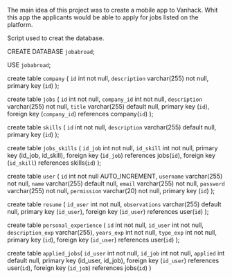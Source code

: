The main idea of this project was to create a mobile app to Vanhack.
Whit this app the applicants would be able to apply for jobs listed on the platform.



Script used to creat the database.

CREATE DATABASE `jobabroad`;

USE `jobabroad`;

create table `company` (
	`id` int not null,
    `description` varchar(255) not null,
    primary key (`id`)
);

create table `jobs` (
	`id` int not null,
    `company_id` int not null,
    `description` varchar(255) not null,
    `title` varchar(255) default null,
    primary key (`id`),
    foreign key (`company_id`) references company(`id`)
);

create table `skills` (
	`id` int not null,
    `description` varchar(255) default null,
    primary key (`id`)
);

create table `jobs_skills` (
	`id_job` int not null,
    `id_skill` int not null,
    primary key (id_job, id_skill),
    foreign key (`id_job`) references jobs(`id`),
    foreign key (`id_skill`) references skills(`id`)
);

create table `user` (
	`id` int not null AUTO_INCREMENT,
	`username` varchar(255) not null,
    `name` varchar(255) default null,
    `email` varchar(255) not null,
    `password` varchar(255) not null,
    `permission` varchar(20) not null,
    primary key (`id`)
);

create table `resume` (
	`id_user` int not null,
    `observations` varchar(255) default null,
	primary key (`id_user`),
    foreign key (`id_user`) references user(`id`)
);

create table `personal_experience` (
	`id` int not null,
	`id_user` int not null,
    `description_exp` varchar(255),
    `years_exp` int not null,
    `type_exp` int not null,
    primary key (`id`),
    foreign key (`id_user`) references user(`id`)
);

create table `applied_jobs`(
	`id_user` int not null,
	`id_job` int not null,
    `applied` int default null,
    primary key (id_user, id_job),
    foreign key (`id_user`) references user(`id`),
    foreign key (`id_job`) references jobs(`id`)
)



